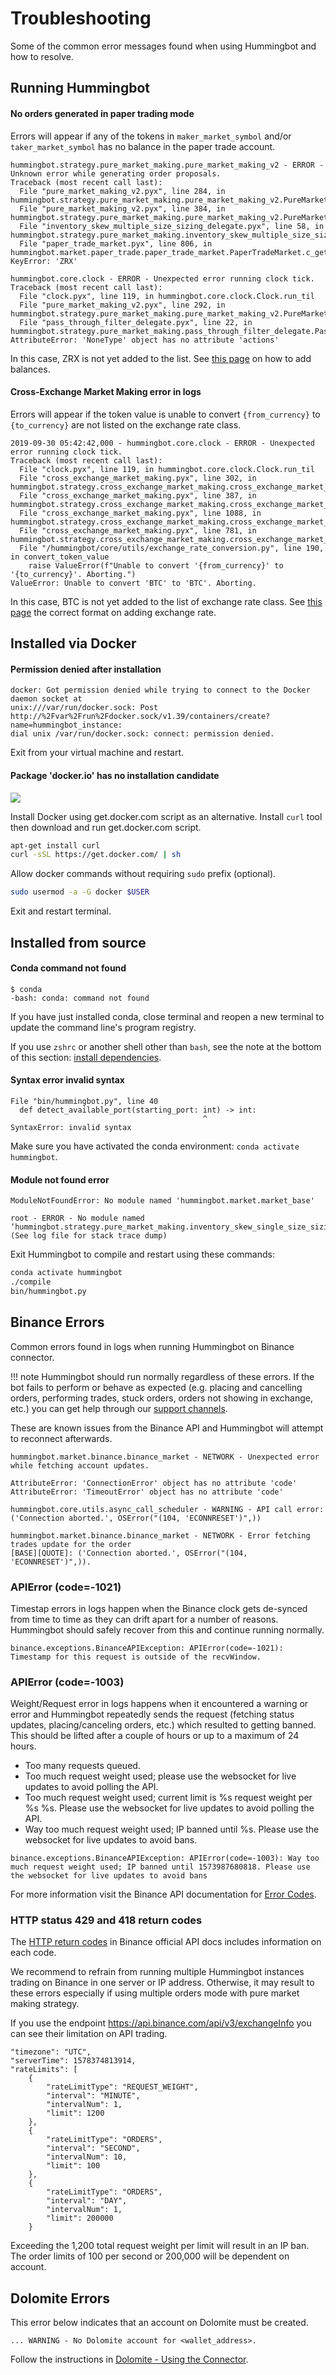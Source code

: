 # Troubleshooting

Some of the common error messages found when using Hummingbot and how to resolve.


## Running Hummingbot

#### No orders generated in paper trading mode

Errors will appear if any of the tokens in `maker_market_symbol` and/or `taker_market_symbol` has no balance in the paper trade account.

```
hummingbot.strategy.pure_market_making.pure_market_making_v2 - ERROR - Unknown error while generating order proposals.
Traceback (most recent call last):
  File "pure_market_making_v2.pyx", line 284, in hummingbot.strategy.pure_market_making.pure_market_making_v2.PureMarketMakingStrategyV2.c_tick
  File "pure_market_making_v2.pyx", line 384, in hummingbot.strategy.pure_market_making.pure_market_making_v2.PureMarketMakingStrategyV2.c_get_orders_proposal_for_market_info
  File "inventory_skew_multiple_size_sizing_delegate.pyx", line 58, in hummingbot.strategy.pure_market_making.inventory_skew_multiple_size_sizing_delegate.InventorySkewMultipleSizeSizingDelegate.c_get_order_size_proposal
  File "paper_trade_market.pyx", line 806, in hummingbot.market.paper_trade.paper_trade_market.PaperTradeMarket.c_get_available_balance
KeyError: 'ZRX'

hummingbot.core.clock - ERROR - Unexpected error running clock tick.
Traceback (most recent call last):
  File "clock.pyx", line 119, in hummingbot.core.clock.Clock.run_til
  File "pure_market_making_v2.pyx", line 292, in hummingbot.strategy.pure_market_making.pure_market_making_v2.PureMarketMakingStrategyV2.c_tick
  File "pass_through_filter_delegate.pyx", line 22, in hummingbot.strategy.pure_market_making.pass_through_filter_delegate.PassThroughFilterDelegate.c_filter_orders_proposal
AttributeError: 'NoneType' object has no attribute 'actions'
```

In this case, ZRX is not yet added to the list. See [this page](/utilities/paper-trade/#account-balance) on how to add balances.

#### Cross-Exchange Market Making error in logs

Errors will appear if the token value is unable to convert `{from_currency}` to `{to_currency}` are not listed on the exchange rate class.

```
2019-09-30 05:42:42,000 - hummingbot.core.clock - ERROR - Unexpected error running clock tick.
Traceback (most recent call last):
  File "clock.pyx", line 119, in hummingbot.core.clock.Clock.run_til
  File "cross_exchange_market_making.pyx", line 302, in hummingbot.strategy.cross_exchange_market_making.cross_exchange_market_making.CrossExchangeMarketMakingStrategy.c_tick
  File "cross_exchange_market_making.pyx", line 387, in hummingbot.strategy.cross_exchange_market_making.cross_exchange_market_making.CrossExchangeMarketMakingStrategy.c_process_market_pair
  File "cross_exchange_market_making.pyx", line 1088, in hummingbot.strategy.cross_exchange_market_making.cross_exchange_market_making.CrossExchangeMarketMakingStrategy.c_check_and_create_new_orders
  File "cross_exchange_market_making.pyx", line 781, in hummingbot.strategy.cross_exchange_market_making.cross_exchange_market_making.CrossExchangeMarketMakingStrategy.c_get_market_making_price
  File "/hummingbot/core/utils/exchange_rate_conversion.py", line 190, in convert_token_value
    raise ValueError(f"Unable to convert '{from_currency}' to '{to_currency}'. Aborting.")
ValueError: Unable to convert 'BTC' to 'BTC'. Aborting.
```

In this case, BTC is not yet added to the list of exchange rate class. See [this page](/utilities/exchange-rates/#exchange-rate-class) the correct format on adding exchange rate.


## Installed via Docker

#### Permission denied after installation

```
docker: Got permission denied while trying to connect to the Docker daemon socket at
unix:///var/run/docker.sock: Post
http://%2Fvar%2Frun%2Fdocker.sock/v1.39/containers/create?name=hummingbot_instance:
dial unix /var/run/docker.sock: connect: permission denied.
```

Exit from your virtual machine and restart.

#### Package 'docker.io' has no installation candidate

![](/assets/img/package-docker-io.png)

Install Docker using get.docker.com script as an alternative. Install `curl` tool then download and run get.docker.com script.

```bash
apt-get install curl
curl -sSL https://get.docker.com/ | sh
```

Allow docker commands without requiring `sudo` prefix (optional).

```bash
sudo usermod -a -G docker $USER
```

Exit and restart terminal.

## Installed from source

#### Conda command not found

```
$ conda
-bash: conda: command not found
```

If you have just installed conda, close terminal and reopen a new terminal to update the command line's program registry.

If you use `zshrc` or another shell other than `bash`, see the note at the bottom of this section: [install dependencies](/installation/from-source/macos/#part-1-install-dependencies).

#### Syntax error invalid syntax

```
File "bin/hummingbot.py", line 40
  def detect_available_port(starting_port: int) -> int:
                                           ^
SyntaxError: invalid syntax
```

Make sure you have activated the conda environment: `conda activate hummingbot`.

#### Module not found error

```
ModuleNotFoundError: No module named 'hummingbot.market.market_base'

root - ERROR - No module named
‘hummingbot.strategy.pure_market_making.inventory_skew_single_size_sizing_delegate’
(See log file for stack trace dump)
```

Exit Hummingbot to compile and restart using these commands:

```bash
conda activate hummingbot
./compile
bin/hummingbot.py
```

## Binance Errors

Common errors found in logs when running Hummingbot on Binance connector.

!!! note
    Hummingbot should run normally regardless of these errors. If the bot fails to perform or behave as expected (e.g. placing and cancelling orders, performing trades, stuck orders, orders not showing in exchange, etc.) you can get help through our [support channels](/support/index).

These are known issues from the Binance API and Hummingbot will attempt to reconnect afterwards.

```
hummingbot.market.binance.binance_market - NETWORK - Unexpected error while fetching account updates.

AttributeError: 'ConnectionError' object has no attribute 'code'
AttributeError: 'TimeoutError' object has no attribute 'code'

hummingbot.core.utils.async_call_scheduler - WARNING - API call error:
('Connection aborted.', OSError("(104, 'ECONNRESET')",))

hummingbot.market.binance.binance_market - NETWORK - Error fetching trades update for the order
[BASE][QUOTE]: ('Connection aborted.', OSError("(104, 'ECONNRESET')",)).
```


### APIError (code=-1021)

Timestap errors in logs happen when the Binance clock gets de-synced from time to time as they can drift apart for a number of reasons. Hummingbot should safely recover from this and continue running normally.

```
binance.exceptions.BinanceAPIException: APIError(code=-1021): Timestamp for this request is outside of the recvWindow.
```

### APIError (code=-1003)

Weight/Request error in logs happens when it encountered a warning or error and Hummingbot repeatedly sends the request (fetching status updates, placing/canceling orders, etc.) which resulted to getting banned. This should be lifted after a couple of hours or up to a maximum of 24 hours.

* Too many requests queued.
* Too much request weight used; please use the websocket for live updates to avoid polling the API.
* Too much request weight used; current limit is %s request weight per %s %s. Please use the websocket for live updates to avoid polling the API.
* Way too much request weight used; IP banned until %s. Please use the websocket for live updates to avoid bans.

```
binance.exceptions.BinanceAPIException: APIError(code=-1003): Way too much request weight used; IP banned until 1573987680818. Please use the websocket for live updates to avoid bans
```

For more information visit the Binance API documentation for [Error Codes](https://binance-docs.github.io/apidocs/spot/en/#error-codes-2).
	
### HTTP status 429 and 418 return codes

The [HTTP return codes](https://github.com/binance-exchange/binance-official-api-docs/blob/master/rest-api.md#http-return-codes) in Binance official API docs includes information on each code.

We recommend to refrain from running multiple Hummingbot instances trading on Binance in one server or IP address. Otherwise, it may result to these errors especially if using multiple orders mode with pure market making strategy.

If you use the endpoint https://api.binance.com/api/v3/exchangeInfo you can see their limitation on API trading.

```
"timezone": "UTC",
"serverTime": 1578374813914,
"rateLimits": [
    {
        "rateLimitType": "REQUEST_WEIGHT",
        "interval": "MINUTE",
        "intervalNum": 1,
        "limit": 1200
    },
    {
        "rateLimitType": "ORDERS",
        "interval": "SECOND",
        "intervalNum": 10,
        "limit": 100
    },
    {
        "rateLimitType": "ORDERS",
        "interval": "DAY",
        "intervalNum": 1,
        "limit": 200000
    }
```

Exceeding the 1,200 total request weight per limit will result in an IP ban. The order limits of 100 per second or 200,000 will be dependent on account.


## Dolomite Errors

This error below indicates that an account on Dolomite must be created.

```
... WARNING - No Dolomite account for <wallet_address>.
```

Follow the instructions in [Dolomite - Using the Connector](https://docs.hummingbot.io/connectors/dolomite/#using-the-connector).
